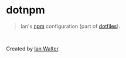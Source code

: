 # dotnpm
> Ian's [npm](https://www.npmjs.com) configuration (part of
  [dotfiles](https://github.com/ianwalter/dotfiles)).

&nbsp;

Created by [Ian Walter](http://iankwalter.com).
